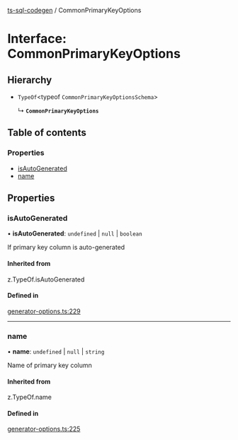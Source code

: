 [ts-sql-codegen](../README.md) / CommonPrimaryKeyOptions

# Interface: CommonPrimaryKeyOptions

## Hierarchy

- `TypeOf`<typeof `CommonPrimaryKeyOptionsSchema`\>

  ↳ **`CommonPrimaryKeyOptions`**

## Table of contents

### Properties

- [isAutoGenerated](CommonPrimaryKeyOptions.md#isautogenerated)
- [name](CommonPrimaryKeyOptions.md#name)

## Properties

### isAutoGenerated

• **isAutoGenerated**: `undefined` \| ``null`` \| `boolean`

If primary key column is auto-generated

#### Inherited from

z.TypeOf.isAutoGenerated

#### Defined in

[generator-options.ts:229](https://github.com/lorefnon/ts-sql-codegen/blob/284ea48/src/generator-options.ts#L229)

___

### name

• **name**: `undefined` \| ``null`` \| `string`

Name of primary key column

#### Inherited from

z.TypeOf.name

#### Defined in

[generator-options.ts:225](https://github.com/lorefnon/ts-sql-codegen/blob/284ea48/src/generator-options.ts#L225)
